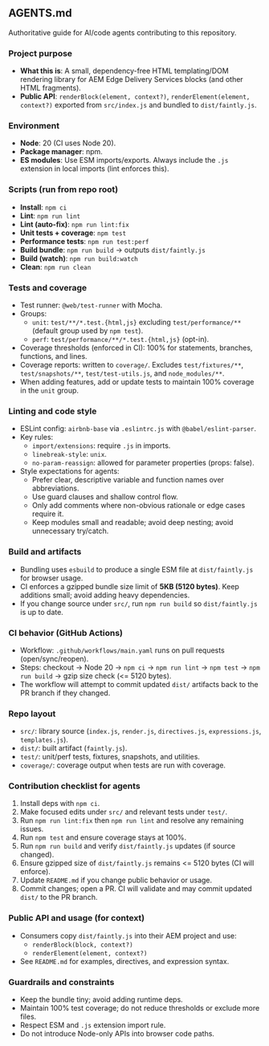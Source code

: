 ## AGENTS.md

Authoritative guide for AI/code agents contributing to this repository.

### Project purpose
- **What this is**: A small, dependency-free HTML templating/DOM rendering library for AEM Edge Delivery Services blocks (and other HTML fragments).
- **Public API**: `renderBlock(element, context?)`, `renderElement(element, context?)` exported from `src/index.js` and bundled to `dist/faintly.js`.

### Environment
- **Node**: 20 (CI uses Node 20).
- **Package manager**: npm.
- **ES modules**: Use ESM imports/exports. Always include the `.js` extension in local imports (lint enforces this).

### Scripts (run from repo root)
- **Install**: `npm ci`
- **Lint**: `npm run lint`
- **Lint (auto-fix)**: `npm run lint:fix`
- **Unit tests + coverage**: `npm test`
- **Performance tests**: `npm run test:perf`
- **Build bundle**: `npm run build` → outputs `dist/faintly.js`
- **Build (watch)**: `npm run build:watch`
- **Clean**: `npm run clean`

### Tests and coverage
- Test runner: `@web/test-runner` with Mocha.
- Groups:
  - `unit`: `test/**/*.test.{html,js}` excluding `test/performance/**` (default group used by `npm test`).
  - `perf`: `test/performance/**/*.test.{html,js}` (opt-in).
- Coverage thresholds (enforced in CI): 100% for statements, branches, functions, and lines.
- Coverage reports: written to `coverage/`. Excludes `test/fixtures/**`, `test/snapshots/**`, `test/test-utils.js`, and `node_modules/**`.
- When adding features, add or update tests to maintain 100% coverage in the `unit` group.

### Linting and code style
- ESLint config: `airbnb-base` via `.eslintrc.js` with `@babel/eslint-parser`.
- Key rules:
  - `import/extensions`: require `.js` in imports.
  - `linebreak-style`: `unix`.
  - `no-param-reassign`: allowed for parameter properties (props: false).
- Style expectations for agents:
  - Prefer clear, descriptive variable and function names over abbreviations.
  - Use guard clauses and shallow control flow.
  - Only add comments where non-obvious rationale or edge cases require it.
  - Keep modules small and readable; avoid deep nesting; avoid unnecessary try/catch.

### Build and artifacts
- Bundling uses `esbuild` to produce a single ESM file at `dist/faintly.js` for browser usage.
- CI enforces a gzipped bundle size limit of **5KB (5120 bytes)**. Keep additions small; avoid adding heavy dependencies.
- If you change source under `src/`, run `npm run build` so `dist/faintly.js` is up to date.

### CI behavior (GitHub Actions)
- Workflow: `.github/workflows/main.yaml` runs on pull requests (open/sync/reopen).
- Steps: checkout → Node 20 → `npm ci` → `npm run lint` → `npm test` → `npm run build` → gzip size check (<= 5120 bytes).
- The workflow will attempt to commit updated `dist/` artifacts back to the PR branch if they changed.

### Repo layout
- `src/`: library source (`index.js`, `render.js`, `directives.js`, `expressions.js`, `templates.js`).
- `dist/`: built artifact (`faintly.js`).
- `test/`: unit/perf tests, fixtures, snapshots, and utilities.
- `coverage/`: coverage output when tests are run with coverage.

### Contribution checklist for agents
1. Install deps with `npm ci`.
2. Make focused edits under `src/` and relevant tests under `test/`.
3. Run `npm run lint:fix` then `npm run lint` and resolve any remaining issues.
4. Run `npm test` and ensure coverage stays at 100%.
5. Run `npm run build` and verify `dist/faintly.js` updates (if source changed).
6. Ensure gzipped size of `dist/faintly.js` remains <= 5120 bytes (CI will enforce).
7. Update `README.md` if you change public behavior or usage.
8. Commit changes; open a PR. CI will validate and may commit updated `dist/` to the PR branch.

### Public API and usage (for context)
- Consumers copy `dist/faintly.js` into their AEM project and use:
  - `renderBlock(block, context?)`
  - `renderElement(element, context?)`
- See `README.md` for examples, directives, and expression syntax.

### Guardrails and constraints
- Keep the bundle tiny; avoid adding runtime deps.
- Maintain 100% test coverage; do not reduce thresholds or exclude more files.
- Respect ESM and `.js` extension import rule.
- Do not introduce Node-only APIs into browser code paths.


